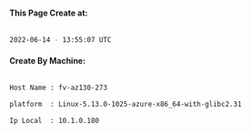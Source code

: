 
   
#### This Page Create at:

```bash

2022-06-14 - 13:55:07 UTC

```

#### Create By Machine:

```bash

Host Name : fv-az130-273

platform  : Linux-5.13.0-1025-azure-x86_64-with-glibc2.31

Ip Local  : 10.1.0.180

```

